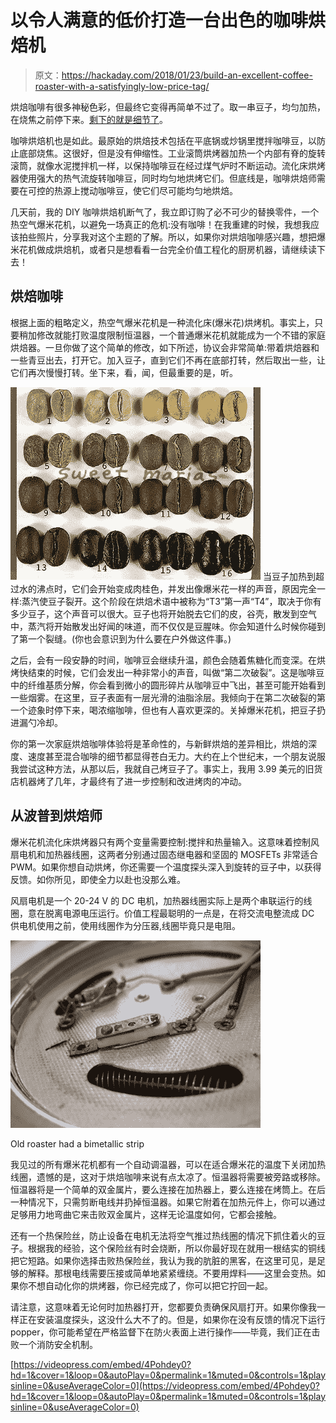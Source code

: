 # 以令人满意的低价打造一台出色的咖啡烘焙机

> 原文：<https://hackaday.com/2018/01/23/build-an-excellent-coffee-roaster-with-a-satisfyingly-low-price-tag/>

烘焙咖啡有很多神秘色彩，但最终它变得再简单不过了。取一串豆子，均匀加热，在烧焦之前停下来。[剩下的就是细节了](https://legacy.sweetmarias.com/library/how-to-roast-your-own-coffee)。

咖啡烘焙机也是如此。最原始的烘焙技术包括在平底锅或炒锅里搅拌咖啡豆，以防止底部烧焦。这很好，但是没有伸缩性。工业滚筒烘烤器加热一个内部有脊的旋转滚筒，就像水泥搅拌机一样，以保持咖啡豆在经过煤气炉时不断运动。流化床烘烤器使用强大的热气流旋转咖啡豆，同时均匀地烘烤它们。但底线是，咖啡烘焙师需要在可控的热源上搅动咖啡豆，使它们尽可能均匀地烘焙。

几天前，我的 DIY 咖啡烘焙机断气了，我立即订购了必不可少的替换零件，一个热空气爆米花机，以避免一场真正的危机:没有咖啡！在我重建的时候，我想我应该拍些照片，分享我对这个主题的了解。所以，如果你对烘焙咖啡感兴趣，想把爆米花机做成烘焙机，或者只是想看看一台完全价值工程化的厨房机器，请继续读下去！

## 烘焙咖啡

根据上面的粗略定义，热空气爆米花机是一种流化床(爆米花)烘烤机。事实上，只要稍加修改就能打败温度限制恒温器，一个普通爆米花机就能成为一个不错的家庭烘焙器。一旦你做了这个简单的修改，如下所述，协议会非常简单:带着烘焙器和一些青豆出去，打开它。加入豆子，直到它们不再在底部打转，然后取出一些，让它们再次慢慢打转。坐下来，看，闻，但最重要的是，听。

[![](img/716248ba60a56a99b7fccf081a11e2c2.png)](https://hackaday.com/wp-content/uploads/2018/01/roastingline.jpg) 当豆子加热到超过水的沸点时，它们会开始变成肉桂色，并发出像爆米花一样的声音，原因完全一样:蒸汽使豆子裂开。这个阶段在烘焙术语中被称为“T3”第一声“T4”，取决于你有多少豆子，这个声音可以很大。豆子也将开始脱去它们的皮，谷壳，散发到空气中，蒸汽将开始散发出好闻的味道，而不仅仅是豆腥味。你会知道什么时候你碰到了第一个裂缝。(你也会意识到为什么要在户外做这件事。)

之后，会有一段安静的时间，咖啡豆会继续升温，颜色会随着焦糖化而变深。在烘烤快结束的时候，它们会发出一种非常小的声音，叫做“第二次破裂”。这是咖啡豆中的纤维基质分解，你会看到微小的圆形碎片从咖啡豆中飞出，甚至可能开始看到一些烟雾。在这里，豆子表面有一层光滑的油脂涂层。我倾向于在第二次破裂的第一个迹象时停下来，喝浓缩咖啡，但也有人喜欢更深的。关掉爆米花机，把豆子扔进漏勺冷却。

你的第一次家庭烘焙咖啡体验将是革命性的，与新鲜烘焙的差异相比，烘焙的深度、速度甚至混合咖啡的细节都显得苍白无力。大约在上个世纪末，一个朋友说服我尝试这种方法，从那以后，我就自己烤豆子了。事实上，我用 3.99 美元的旧货店机器烤了几年，才最终有了进一步控制和改进烤肉的冲动。

## 从波普到烘焙师

爆米花机流化床烘烤器只有两个变量需要控制:搅拌和热量输入。这意味着控制风扇电机和加热器线圈，这两者分别通过固态继电器和坚固的 MOSFETs 非常适合 PWM。如果你想自动烘烤，你还需要一个温度探头深入到旋转的豆子中，以获得反馈。如你所见，即使全力以赴也没那么难。

风扇电机是一个 20-24 V 的 DC 电机，加热器线圈实际上是两个串联运行的线圈，意在脱离电源电压运行。价值工程最聪明的一点是，在将交流电整流成 DC 供电机使用之前，使用线圈作为分压器,线圈毕竟只是电阻。

[![](img/8342dfbe3b847e6c73726f4351b115da.png)](https://hackaday.com/wp-content/uploads/2018/01/dscf0538.jpg)

Old roaster had a bimetallic strip

我见过的所有爆米花机都有一个自动调温器，可以在适合爆米花的温度下关闭加热线圈，遗憾的是，这对于烘焙咖啡来说有点太凉了。恒温器将需要被旁路或移除。恒温器将是一个简单的双金属片，要么连接在加热器上，要么连接在烤筒上。在后一种情况下，只需剪断电线并扔掉恒温器。如果它附着在加热元件上，你可以通过足够用力地弯曲它来击败双金属片，这样无论温度如何，它都会接触。

还有一个热保险丝，防止设备在电机无法将空气推过热线圈的情况下抓住着火的豆子。根据我的经验，这个保险丝有时会烧断，所以你最好现在就用一根结实的铜线把它短路。如果你选择击败热保险丝，我认为我的肮脏的黑客，在这里可见，是足够的解释。那根电线需要压接或简单地紧紧缠绕。不要用焊料——这里会变热。如果你不想自动化你的烘烤器，你已经完成了，你可以把它拧回一起。

请注意，这意味着无论何时加热器打开，您都要负责确保风扇打开。如果你像我一样正在安装温度探头，这没什么大不了的。但是，如果你在没有反馈的情况下运行 popper，你可能希望在严格监督下在防火表面上进行操作——毕竟，我们正在击败一个消防安全机制。

[https://videopress.com/embed/4Pohdey0?hd=1&cover=1&loop=0&autoPlay=0&permalink=1&muted=0&controls=1&playsinline=0&useAverageColor=0](https://videopress.com/embed/4Pohdey0?hd=1&cover=1&loop=0&autoPlay=0&permalink=1&muted=0&controls=1&playsinline=0&useAverageColor=0)